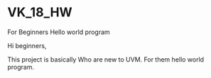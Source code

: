# VK_18_HW
For Beginners Hello world program  


Hi beginners,

This project is basically Who are new to UVM.
For them hello world program.
